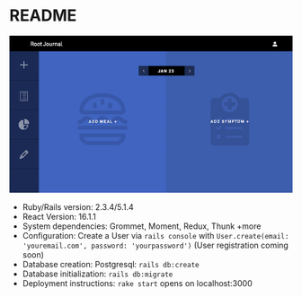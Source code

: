 # README

![alt text](./public/Root_Journal_Mockup.png "Root Journal Mockup")

* Ruby/Rails version:
    2.3.4/5.1.4
* React Version:
    16.1.1
* System dependencies:
    Grommet, Moment, Redux, Thunk +more
* Configuration:
    Create a User via `rails console` with `User.create(email: 'youremail.com', password: 'yourpassword')` (User registration coming soon)
* Database creation:
    Postgresql: `rails db:create`
* Database initialization:
    `rails db:migrate`
* Deployment instructions:
    `rake start` opens on localhost:3000

